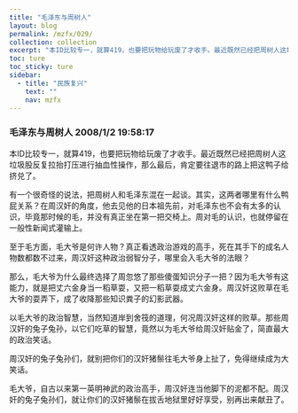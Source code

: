 ```yaml
---
title: "毛泽东与周树人"
layout: blog
permalink: /mzfx/029/
collection: collection
excerpt: "本ID比较专一，就算419，也要把玩物给玩废了才收手。最近既然已经把周树人这垃圾股反复拉抬打压进行抽血性操作，那么最后，肯定要往退市的路上把这鸭子给挤兑了。"
toc: ture
toc_sticky: ture
sidebar:
  - title: "民族复兴"
    text: ""
    nav: mzfx
---
```


### 毛泽东与周树人 2008/1/2 19:58:17 

本ID比较专一，就算419，也要把玩物给玩废了才收手。最近既然已经把周树人这垃圾股反复拉抬打压进行抽血性操作，那么最后，肯定要往退市的路上把这鸭子给挤兑了。

有一个很奇怪的说法，把周树人和毛泽东混在一起谈。其实，这两者哪里有什么鸭屁关系？在周汉奸的角度，他去见他的日本祖先前，对毛泽东也不会有太多的认识，毕竟那时候的毛，并没有真正坐在第一把交椅上。周对毛的认识，也就停留在一般性新闻式灌输上。

至于毛方面，毛大爷是何许人物？真正看透政治游戏的高手，死在其手下的成名人物数都数不过来，周汉奸这种政治弱智分子，哪里会入毛大爷的法眼？

那么，毛大爷为什么最终选择了周忽悠了那些傻蛋知识分子一把？因为毛大爷有这能力，就是把丈六金身当一稻草耍，又把一稻草耍成丈六金身。周汉奸这败草在毛大爷的耍弄下，成了收降那些知识粪子的幻影武器。

以毛大爷的政治智慧，当然知道岸到舍筏的道理，何况周汉奸这样的败草。那些周汉奸的兔子兔孙，以它们吃草的智慧，竟然以为毛大爷给周汉奸贴金了，简直最大的政治笑话。

周汉奸的兔子兔孙们，就别把你们的汉奸猪鬃往毛大爷身上扯了，免得继续成为大笑话。

毛大爷，自古以来第一英明神武的政治高手，周汉奸连当他脚下的泥都不配。周汉奸的兔子兔孙们，就让你们的汉奸猪鬃在拔舌地狱里好好享受，别再出来献丑了。